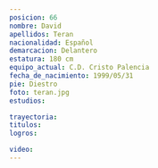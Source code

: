```yaml
---
posicion: 66
nombre: David
apellidos: Teran
nacionalidad: Español
demarcacion: Delantero
estatura: 180 cm
equipo_actual: C.D. Cristo Palencia
fecha_de_nacimiento: 1999/05/31
pie: Diestro
foto: teran.jpg
estudios:

trayectoria: 
titulos:
logros:

video:
---
```


